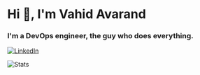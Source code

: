# Hi 👋, I'm Vahid Avarand

### I'm a DevOps engineer, the guy who does everything.

[![LinkedIn](https://img.shields.io/badge/linkedin-%230077B5.svg?style=for-the-badge&logo=linkedin&logoColor=white)](https://www.linkedin.com/in/vahid-avarand)


![Stats](https://github-readme-stats.vercel.app/api?username=vahid-avarand&include_all_commits=true&theme=merko)
